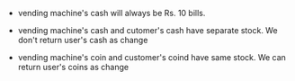 - vending machine's cash will always be Rs. 10 bills. 
- vending machine's cash and cutomer's cash have separate stock. We don't return user's cash as change

- vending machine's coin and customer's coind have same stock. We can return user's coins as change